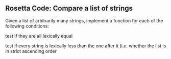 ## Rosetta Code: Compare a list of strings
Given a list of arbitrarily many strings, implement a function for each of the following conditions:

test if they are all lexically equal

test if every string is lexically less than the one after it (i.e. whether the list is in strict ascending order